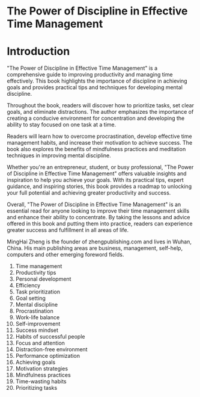 # The Power of Discipline in Effective Time Management

# Introduction

"The Power of Discipline in Effective Time Management" is a comprehensive guide to improving productivity and managing time effectively. This book highlights the importance of discipline in achieving goals and provides practical tips and techniques for developing mental discipline.

Throughout the book, readers will discover how to prioritize tasks, set clear goals, and eliminate distractions. The author emphasizes the importance of creating a conducive environment for concentration and developing the ability to stay focused on one task at a time.

Readers will learn how to overcome procrastination, develop effective time management habits, and increase their motivation to achieve success. The book also explores the benefits of mindfulness practices and meditation techniques in improving mental discipline.

Whether you're an entrepreneur, student, or busy professional, "The Power of Discipline in Effective Time Management" offers valuable insights and inspiration to help you achieve your goals. With its practical tips, expert guidance, and inspiring stories, this book provides a roadmap to unlocking your full potential and achieving greater productivity and success.

Overall, "The Power of Discipline in Effective Time Management" is an essential read for anyone looking to improve their time management skills and enhance their ability to concentrate. By taking the lessons and advice offered in this book and putting them into practice, readers can experience greater success and fulfillment in all areas of life.

MingHai Zheng is the founder of zhengpublishing.com and lives in Wuhan, China. His main publishing areas are business, management, self-help, computers and other emerging foreword fields.



1. Time management
2. Productivity tips
3. Personal development
4. Efficiency
5. Task prioritization
6. Goal setting
7. Mental discipline
8. Procrastination
9. Work-life balance
10. Self-improvement
11. Success mindset
12. Habits of successful people
13. Focus and attention
14. Distraction-free environment
15. Performance optimization
16. Achieving goals
17. Motivation strategies
18. Mindfulness practices
19. Time-wasting habits
20. Prioritizing tasks

